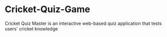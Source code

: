 # Cricket-Quiz-Game
Cricket Quiz Master is an interactive web-based quiz application that tests users' cricket knowledge
